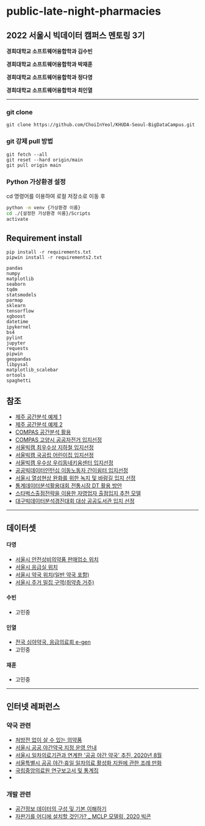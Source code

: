 # public-late-night-pharmacies

## 2022 서울시 빅데이터 캠퍼스 멘토링 3기

**경희대학교 소프트웨어융합학과 김수빈**

**경희대학교 소프트웨어융합학과 박재훈**

**경희대학교 소프트웨어융합학과 정다영**

**경희대학교 소프트웨어융합학과 최인열**

---

### git clone

```git
git clone https://github.com/ChoiInYeol/KHUDA-Seoul-BigDataCampus.git
```

### git 강제 pull 방법

```git
git fetch --all
git reset --hard origin/main
git pull origin main
```

### Python 가상환경 설정

cd 명령어를 이용하여 로컬 저장소로 이동 후

```bash
python -m venv {가상환경 이름}
cd ./{설정한 가상환경 이름}/Scripts
activate
```

## Requirement install

```shell
pip install -r requirements.txt
pipwin install -r requirements2.txt
```

```plain text
pandas
numpy
matplotlib
seaborn
tqdm
statsmodels
parmap
sklearn
tensorflow
xgboost
datetime
ipykernel
bs4
pylint
jupyter
requests
pipwin
geopandas
libpysal
matplotlib_scalebar
ortools
spaghetti
```

## 참조

- [제주 공간분석 예제 1](colab.research.google.com/drive/1GCGwWWrgXB6RupXQC1ZUvjM7Oq8rKM9U?usp=sharing)
- [제주 공간분석 예제 2](github.com/Hwan-I/Dacon_Analyze_Jejuspace)
- [COMPAS 공간분석 활용](compas.lh.or.kr/gis?pageIndex=1&pageSize=10&searchText=&searchKey=both)
- [COMPAS 고양시 공공자전거 입지선정](github.com/wansook0316/GoyangCityOptimalBicycleStationSuggestion)
- [서울빅캠 최우수상 지하철 입지선정](https://github.com/panghyuk/BigdataCampus)
- [서울빅캠 국공립 어린이집 입지선정](https://github.com/heejinADP/Seoul_Bigdata_Competition)
- [서울빅캠 우수상 우리동네키움센터 입지선정](https://github.com/jyshin0926/BigDataCampusContest)
- [공공빅데이터인턴십 이동노동자 간이쉼터 입지선정](https://github.com/DonghyunAnn/Gbig-Hackathon)
- [서울시 열섬현상 완화를 위한 녹지 및 바람길 입지 선정](https://github.com/nseunghee97/heat_island_seoul)
- [통계데이터분석활용대회 전통시장 DT 활용 방안](https://github.com/jjonhwa/Policy-to-utilize-DT-in-traditional-markets)
- [스타벅스출점전략을 이용한 자영업자 출점입지 추천 모델](https://github.com/donghwan2/location_analysis/blob/master/Starbucks.ipynb)
- [대구빅데이터분석경진대회 대상 공공도서관 입지 선정](https://github.com/yoonhyeyoon/DaeguBigdataContest)

---

## 데이터셋

#### 다영

- [서울시 안전상비의약품 판매업소 위치](http://data.seoul.go.kr/dataList/OA-16483/S/1/datasetView.do)
- [서울시 응급실 위치](http://data.seoul.go.kr/dataList/OA-20338/S/1/datasetView.do)
- [서울시 약국 위치(일반 약국 포함)](http://data.seoul.go.kr/dataList/OA-20402/S/1/datasetView.do)
- [서울시 주거 밀집 구역(취약층 거주)](http://data.seoul.go.kr/dataList/10727/S/2/datasetView.do)

#### 수빈

- 고민중

#### 인열

- [전국 심야약국, 응급의료회 e-gen](https://www.e-gen.or.kr/egen/search_pharmacy.do?searchType=general)
- 고민중

#### 재훈

- 고민중


---

## 인터넷 레퍼런스

### 약국 관련

- [처방전 없이 살 수 있는 의약품](https://www.pharm114.or.kr/common_files/sub3_page1.asp)
- [서울시 공공 야간약국 지정 운영 안내](https://news.seoul.go.kr/welfare/archives/522756)
- [서울시,일차의료기관과 연계한 '공공 야간 약국' 추진, 2020년 8월](https://www.yakup.com/news/index.html?mode=view&nid=247631)
- [서울특별시 공공 야간·휴일 일차의료 활성화 지원에 관한 조례 만화](blog.naver.com/seoulcouncil/222123186282)
- [국립중앙의료원 연구보고서 및 통계집](https://www.ppm.or.kr/board/thumbnailList.do?MENUID=A04030000)
- 

### 개발 관련

- [공간정보 데이터의 구성 및 기본 이해하기](https://yganalyst.github.io/spatial_analysis/spatial_analysis_1/)
- [자판기를 어디에 설치할 것인가? _ MCLP 모델링, 2020 빅콘](https://minkithub.github.io/2020/10/05/bicgon5/)